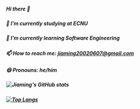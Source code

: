 ##### Hi there 👋
##### 🔭 I’m currently studying at ECNU
##### 🌱 I’m currently learning Software Engineering
#####  📫 How to reach me: jiaming20020607@gmail.com
##### 😄 Pronouns: he/him
##### ![Jiaming's GitHub stats](https://github-readme-stats.vercel.app/api?username=Jiaaming&count_private=true)
##### [![Top Langs](https://github-readme-stats.vercel.app/api/top-langs/?username=Jiaaming&langs_count=5&count_private=true)](https://github.com/anuraghazra/github-readme-stats)


